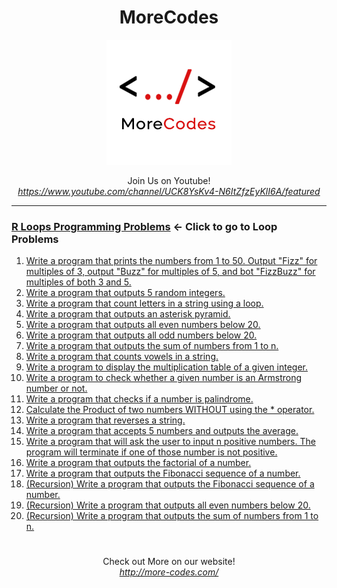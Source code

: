 <h1 align="center">MoreCodes</h1>
<p align="center"> 
  <img src="/morecodescir.png"/>
</p>

<p align="center">
Join Us on Youtube! <br/>
<i><u>https://www.youtube.com/channel/UCK8YsKv4-N6ItZfzEyKlI6A/featured</u></i>
</p>

- - - -
### [R Loops Programming Problems](Loops/) <- Click to go to Loop Problems

1. <a href="https://github.com/ArjunAranetaCodes/MoreCodes-Rlang/blob/master/Loops/problem1.r" target="_blank">Write a program that prints the numbers from 1 to 50. Output "Fizz" for multiples of 3, output "Buzz" for multiples of 5, and bot "FizzBuzz" for multiples of both 3 and 5.</a>
2. <a href="https://github.com/ArjunAranetaCodes/MoreCodes-Rlang/blob/master/Loops/problem2.r" target="_blank">Write a program that outputs 5 random integers.</a>
3. <a href="https://github.com/ArjunAranetaCodes/MoreCodes-Rlang/blob/master/Loops/problem3.r" target="_blank">Write a program that count letters in a string using a loop.</a>
4. <a href="https://github.com/ArjunAranetaCodes/MoreCodes-Rlang/blob/master/Loops/problem4.r" target="_blank">Write a program that outputs an asterisk pyramid.</a>
5. <a href="https://github.com/ArjunAranetaCodes/MoreCodes-Rlang/blob/master/Loops/problem5.r" target="_blank">Write a program that outputs all even numbers below 20.</a>
6. <a href="https://github.com/ArjunAranetaCodes/MoreCodes-Rlang/blob/master/Loops/problem6.r" target="_blank">Write a program that outputs all odd numbers below 20.</a>
7. <a href="https://github.com/ArjunAranetaCodes/MoreCodes-Rlang/blob/master/Loops/problem7.r" target="_blank">Write a program that outputs the sum of numbers from 1 to n.</a>
8. <a href="https://github.com/ArjunAranetaCodes/MoreCodes-Rlang/blob/master/Loops/problem8.r" target="_blank">Write a program that counts vowels in a string.</a>
9. <a href="https://github.com/ArjunAranetaCodes/MoreCodes-Rlang/blob/master/Loops/problem9.r" target="_blank">Write a program to display the multiplication table of a given integer.</a>
10. <a href="https://github.com/ArjunAranetaCodes/MoreCodes-Rlang/blob/master/Loops/problem10.r" target="_blank">Write a program to check whether a given number is an Armstrong number or not.</a>
11. <a href="https://github.com/ArjunAranetaCodes/MoreCodes-Rlang/blob/master/Loops/problem11.r" target="_blank">Write a program that checks if a number is palindrome.</a>
12. <a href="https://github.com/ArjunAranetaCodes/MoreCodes-Rlang/blob/master/Loops/problem12.r" target="_blank">Calculate the Product of two numbers WITHOUT using the * operator.</a>
13. <a href="https://github.com/ArjunAranetaCodes/MoreCodes-Rlang/blob/master/Loops/problem13.r" target="_blank">Write a program that reverses a string.</a>
14. <a href="https://github.com/ArjunAranetaCodes/MoreCodes-Rlang/blob/master/Loops/problem14.r" target="_blank">Write a program that accepts 5 numbers and outputs the average.</a>
15. <a href="https://github.com/ArjunAranetaCodes/MoreCodes-Rlang/blob/master/Loops/problem15.r" target="_blank">Write a program that will ask the user to input n positive numbers. The program will terminate if one of those number is not positive.</a>
16. <a href="https://github.com/ArjunAranetaCodes/MoreCodes-Rlang/blob/master/Loops/problem16.r" target="_blank">Write a program that outputs the factorial of a number.</a>
17. <a href="https://github.com/ArjunAranetaCodes/MoreCodes-Rlang/blob/master/Loops/problem17.r" target="_blank">Write a program that outputs the Fibonacci sequence of a number.</a>
18. <a href="https://github.com/ArjunAranetaCodes/MoreCodes-Rlang/blob/master/Loops/problem18.r" target="_blank">(Recursion) Write a program that outputs the Fibonacci sequence of a number.</a>
19. <a href="https://github.com/ArjunAranetaCodes/MoreCodes-Rlang/blob/master/Loops/problem19.r" target="_blank">(Recursion) Write a program that outputs all even numbers below 20.</a>
20. <a href="https://github.com/ArjunAranetaCodes/MoreCodes-Rlang/blob/master/Loops/problem20.r" target="_blank">(Recursion) Write a program that outputs the sum of numbers from 1 to n.</a>

#

<p align="center">
Check out More on our website! <br/>
<i><u>http://more-codes.com/</u></i>
</p>
